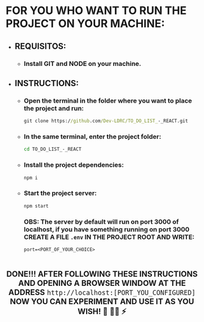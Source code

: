 # FOR YOU WHO WANT TO RUN THE PROJECT ON YOUR MACHINE:

- ## REQUISITOS:
  - ### Install GIT and NODE on your machine.

- ## INSTRUCTIONS:
  - ### Open the terminal in the folder where you want to place the project and run:<br>
    ```cmd
    git clone https://github.com/Dev-LDRC/TO_DO_LIST_-_REACT.git
    ```

  - ### In the same terminal, enter the project folder:<br>
    ```cmd
    cd TO_DO_LIST_-_REACT
    ```

  - ### Install the project dependencies:<br>
    ```cmd
    npm i
    ```
  
  - ### Start the project server:<br>
    ```cmd
    npm start
    ```

    ### OBS: The server by default will run on port 3000 of localhost, if you have something running on port 3000 CREATE A FILE `.env` IN THE PROJECT ROOT AND WRITE:

    ```env
    port=<PORT_OF_YOUR_CHOICE>
    ```

    <br/>
  
**<div align="center" style="font-size: 20px;">DONE!!! AFTER FOLLOWING THESE INSTRUCTIONS AND OPENING A BROWSER WINDOW AT THE ADDRESS** `http://localhost:[PORT_YOU_CONFIGURED]` **NOW YOU CAN EXPERIMENT AND USE IT AS YOU WISH! 🤝 👨‍💻 ⚡</div>**